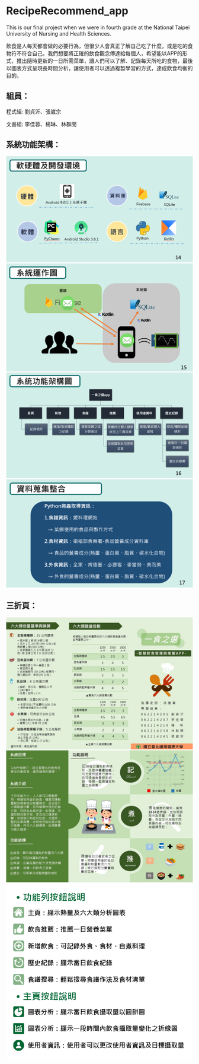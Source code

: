 # RecipeRecommend_app
This is our final project when we were in fourth grade at the National Taipei University of Nursing and Health Sciences.

飲食是人每天都會做的必要行為，但很少人會真正了解自己吃了什麼，或是吃的食物符不符合自己。我們想要將正確的飲食觀念傳達給每個人，希望能以APP的形式，推出隨時更新的一日所需菜單，讓人們可以了解、記錄每天所吃的食物，最後以圖表方式呈現長時間分析，讓使用者可以透過複製學習的方式，達成飲食均衡的目的。

## 組員：
程式組:
劉貞沂、張崴宗 

文書組:
李佳蓉、楊琳、林群閔

## 系統功能架構：
![](https://github.com/weitsung50110/RecipeRecommend_app/blob/master/github_images/3.png)
![](https://github.com/weitsung50110/RecipeRecommend_app/blob/master/github_images/4.png)
![](https://github.com/weitsung50110/RecipeRecommend_app/blob/master/github_images/5.png)
![](https://github.com/weitsung50110/RecipeRecommend_app/blob/master/github_images/6.png)

## 三折頁：
![](https://github.com/weitsung50110/RecipeRecommend_app/blob/master/github_images/0.JPG)
![](https://github.com/weitsung50110/RecipeRecommend_app/blob/master/github_images/1.JPG)
![](https://github.com/weitsung50110/RecipeRecommend_app/blob/master/github_images/2.png)

